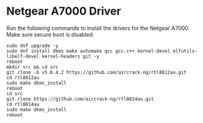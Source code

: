 # Netgear A7000 Driver

Run the following commands to install the drivers for the Netgear A7000. Make sure secure boot is disabled.

```
sudo dnf upgrade -y
sudo dnf install dkms make automake gcc gcc-c++ kernel-devel elfutils-libelf-devel kernel-headers git -y
reboot
mkdir src && cd src
git clone -b v5.6.4.2 https://github.com/aircrack-ng/rtl8812au.git
cd rtl8812au
sudo make dkms_install
reboot
cd src
git clone https://github.com/aircrack-ng/rtl8814au.git
cd rtl8814au
sudo make dkms_install
reboot
``` 
